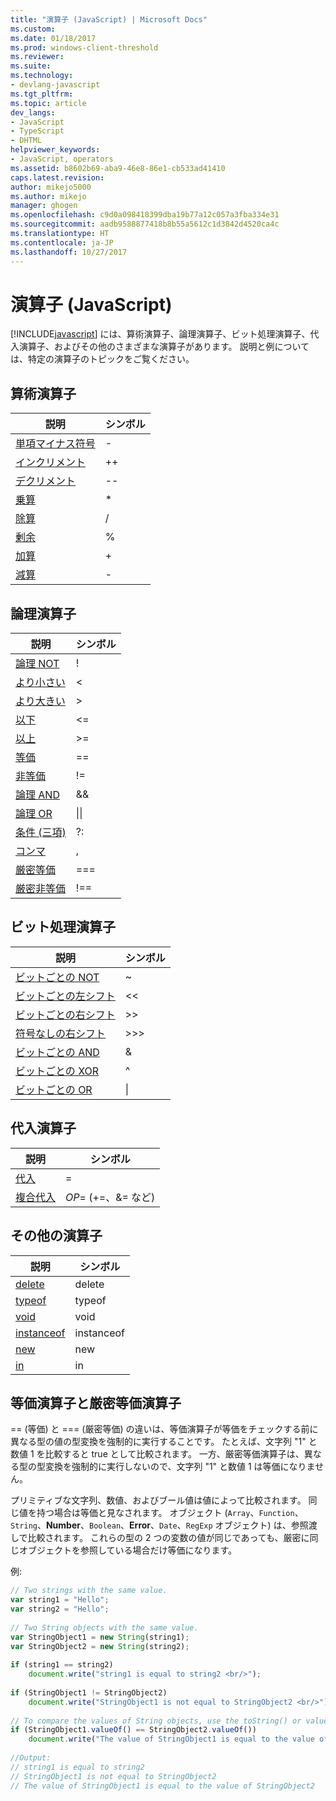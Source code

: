 ```yaml
---
title: "演算子 (JavaScript) | Microsoft Docs"
ms.custom: 
ms.date: 01/18/2017
ms.prod: windows-client-threshold
ms.reviewer: 
ms.suite: 
ms.technology:
- devlang-javascript
ms.tgt_pltfrm: 
ms.topic: article
dev_langs:
- JavaScript
- TypeScript
- DHTML
helpviewer_keywords:
- JavaScript, operators
ms.assetid: b8602b69-aba9-46e8-86e1-cb533ad41410
caps.latest.revision: 
author: mikejo5000
ms.author: mikejo
manager: ghogen
ms.openlocfilehash: c9d0a098418399dba19b77a12c057a3fba334e31
ms.sourcegitcommit: aadb9588877418b8b55a5612c1d3842d4520ca4c
ms.translationtype: HT
ms.contentlocale: ja-JP
ms.lasthandoff: 10/27/2017
---
```

# <a name="operators-javascript"></a>演算子 (JavaScript)
[!INCLUDE[javascript](../javascript/includes/javascript-md.md)] には、算術演算子、論理演算子、ビット処理演算子、代入演算子、およびその他のさまざまな演算子があります。 説明と例については、特定の演算子のトピックをご覧ください。  
  
## <a name="computational-operators"></a>算術演算子  
  
|説明|シンボル|  
|-----------------|------------|  
|[単項マイナス符号](../javascript/reference/subtraction-operator-decrement-javascript.md)|-|  
|[インクリメント](../javascript/reference/increment-and-decrement-operators-javascript.md)|++|  
|[デクリメント](../javascript/reference/increment-and-decrement-operators-javascript.md)|--|  
|[乗算](../javascript/reference/multiplication-operator-decrement-javascript.md)|*|  
|[除算](../javascript/reference/division-operator-decrement-javascript.md)|/|  
|[剰余](../javascript/reference/modulus-operator-decrementjavascript.md)|%|  
|[加算](../javascript/reference/addition-operator-decrement-javascript.md)|+|  
|[減算](../javascript/reference/subtraction-operator-decrement-javascript.md)|-|  
  
## <a name="logical-operators"></a>論理演算子  
  
|説明|シンボル|  
|-----------------|------------|  
|[論理 NOT](../javascript/reference/logical-not-operator-decrement-exclpt-javascript.md)|!|  
|[より小さい](../javascript/reference/comparison-operators-javascript.md)|\<|  
|[より大きい](../javascript/reference/comparison-operators-javascript.md)|>|  
|[以下](../javascript/reference/comparison-operators-javascript.md)|\<=|  
|[以上](../javascript/reference/comparison-operators-javascript.md)|>=|  
|[等価](../javascript/reference/comparison-operators-javascript.md)|==|  
|[非等価](../javascript/reference/comparison-operators-javascript.md)|!=|  
|[論理 AND](../javascript/reference/logical-and-operator-decrement-javascript.md)|&&|  
|[論理 OR](../javascript/reference/logical-or-operator-decrement-javascript.md)|&#124;&#124;|  
|[条件 (三項)](../javascript/reference/conditional-ternary-operator-decrement-javascript.md)|?:|  
|[コンマ](../javascript/reference/comma-operator-decrement-javascript.md)|,|  
|[厳密等価](../javascript/reference/comparison-operators-javascript.md)|===|  
|[厳密非等価](../javascript/reference/comparison-operators-javascript.md)|!==|  
  
## <a name="bitwise-operators"></a>ビット処理演算子  
  
|説明|シンボル|  
|-----------------|------------|  
|[ビットごとの NOT](../javascript/reference/bitwise-not-operator-decrement-tilde-javascript.md)|~|  
|[ビットごとの左シフト](../javascript/reference/bitwise-left-shift-operator-decrement-javascript.md)|<\<|  
|[ビットごとの右シフト](../javascript/reference/bitwise-right-shift-operator-decrement-javascript.md)|>>|  
|[符号なしの右シフト](../javascript/reference/unsigned-right-shift-operator-decrement-javascript.md)|>>>|  
|[ビットごとの AND](../javascript/reference/bitwise-and-operator-decrement-javascript.md)|&|  
|[ビットごとの XOR](../javascript/reference/bitwise-xor-operator-decrement-hat-javascript.md)|^|  
|[ビットごとの OR](../javascript/reference/bitwise-or-operator-decrement-javascript.md)|&#124;|  
  
## <a name="assignment-operators"></a>代入演算子  
  
|説明|シンボル|  
|-----------------|------------|  
|[代入](../javascript/reference/assignment-operator-decrement-equal-javascript.md)|=|  
|[複合代入](../javascript/reference/compound-assignment-operators-javascript.md)|*OP*= (+=、&= など)|  
  
## <a name="miscellaneous-operators"></a>その他の演算子  
  
|説明|シンボル|  
|-----------------|------------|  
|[delete](../javascript/reference/delete-operator-decrementjavascript.md)|delete|  
|[typeof](../javascript/reference/typeof-operator-decrementjavascript.md)|typeof|  
|[void](../javascript/reference/void-operator-decrementjavascript.md)|void|  
|[instanceof](../javascript/reference/instanceof-operator-decrementjavascript.md)|instanceof|  
|[new](../javascript/reference/new-operator-decrementjavascript.md)|new|  
|[in](../javascript/reference/in-operator-decrementjavascript.md)|in|  
  
## <a name="equality-and-strict-equality"></a>等価演算子と厳密等価演算子  
 == (等価) と === (厳密等価) の違いは、等価演算子が等価をチェックする前に異なる型の値の型変換を強制的に実行することです。 たとえば、文字列 "1" と数値 1 を比較すると true として比較されます。 一方、厳密等価演算子は、異なる型の型変換を強制的に実行しないので、文字列 "1" と数値 1 は等価になりません。  
  
 プリミティブな文字列、数値、およびブール値は値によって比較されます。 同じ値を持つ場合は等価と見なされます。 オブジェクト (`Array`、`Function`、`String`、**Number**、`Boolean`、**Error**、`Date`、`RegExp` オブジェクト) は、参照渡しで比較されます。 これらの型の 2 つの変数の値が同じであっても、厳密に同じオブジェクトを参照している場合だけ等価になります。  
  
 例:  
  
```JavaScript  
// Two strings with the same value.  
var string1 = "Hello";  
var string2 = "Hello";  
  
// Two String objects with the same value.  
var StringObject1 = new String(string1);  
var StringObject2 = new String(string2);  
  
if (string1 == string2)  
    document.write("string1 is equal to string2 <br/>");  
  
if (StringObject1 != StringObject2)  
    document.write("StringObject1 is not equal to StringObject2 <br/>");  
  
// To compare the values of String objects, use the toString() or valueOf() methods.  
if (StringObject1.valueOf() == StringObject2.valueOf())  
    document.write("The value of StringObject1 is equal to the value of StringObject2");  
  
//Output:  
// string1 is equal to string2   
// StringObject1 is not equal to StringObject2   
// The value of StringObject1 is equal to the value of StringObject2  
  
```